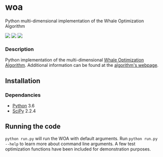 # woa
Python multi-dimensional implementation of the Whale Optimization Algorithm

![](gifs/schaffer.gif)
![](gifs/cross.gif)
![](gifs/levi.gif)

### Description
Python implementation of the multi-dimensional [Whale Optimization Algorithm](https://www.sciencedirect.com/science/article/pii/S0965997816300163). Additional information can be found at the [algorithm's webpage](http://www.alimirjalili.com/WOA.html).

## Installation

### Dependancies

- [Python](https://www.python.org/) 3.6
- [SciPy](https://keras.io/) 2.2.4

## Running the code

`python run.py` will run the WOA with default arguments. Run `python run.py --help` to learn more about command line arguments. A few test optimization functions have been included for demonstration purposes. 
